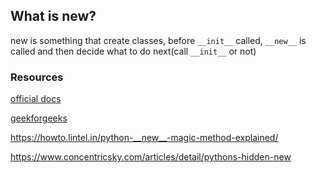 ## What is __new__?

new is something that create classes, before `__init__` called, `__new__` is called and then decide what to do next(call `__init__` or not)


### Resources

[official docs](https://docs.python.org/3/reference/datamodel.html#object.__new__)

[geekforgeeks](https://www.geeksforgeeks.org/__new__-in-python/)

https://howto.lintel.in/python-__new__-magic-method-explained/

https://www.concentricsky.com/articles/detail/pythons-hidden-new


